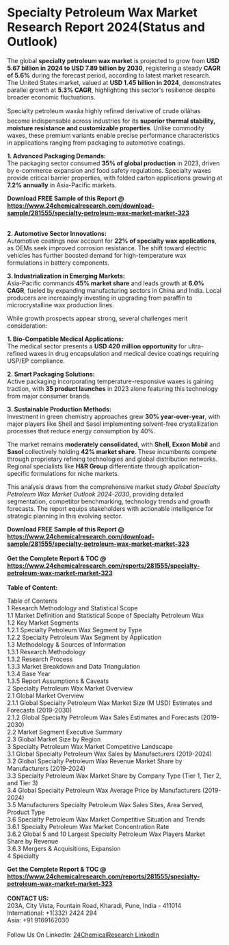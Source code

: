 <h1>Specialty Petroleum Wax Market Research Report 2024(Status and Outlook)</h1><p>The global <strong>specialty petroleum wax market</strong> is projected to grow from <strong>USD 5.67 billion in 2024 to USD 7.89 billion by 2030</strong>, registering a steady <strong>CAGR of 5.6%</strong> during the forecast period, according to latest market research. The United States market, valued at <strong>USD 1.45 billion in 2024</strong>, demonstrates parallel growth at <strong>5.3% CAGR</strong>, highlighting this sector's resilience despite broader economic fluctuations.</p><p>Specialty petroleum waxâa highly refined derivative of crude oilâhas become indispensable across industries for its <strong>superior thermal stability, moisture resistance and customizable properties</strong>. Unlike commodity waxes, these premium variants enable precise performance characteristics in applications ranging from packaging to automotive coatings.</p><p><strong>1. Advanced Packaging Demands:</strong><br>
The packaging sector consumed <strong>35% of global production</strong> in 2023, driven by e-commerce expansion and food safety regulations. Specialty waxes provide critical barrier properties, with folded carton applications growing at <strong>7.2% annually</strong> in Asia-Pacific markets.</p><div><b>Download FREE Sample of this Report @ 
            <a href="https://www.24chemicalresearch.com/download-sample/281555/specialty-petroleum-wax-market-market-323">
            https://www.24chemicalresearch.com/download-sample/281555/specialty-petroleum-wax-market-market-323</a></b></div><br><p><strong>2. Automotive Sector Innovations:</strong><br>
Automotive coatings now account for <strong>22% of specialty wax applications</strong>, as OEMs seek improved corrosion resistance. The shift toward electric vehicles has further boosted demand for high-temperature wax formulations in battery components.</p><p><strong>3. Industrialization in Emerging Markets:</strong><br>
Asia-Pacific commands <strong>45% market share</strong> and leads growth at <strong>6.0% CAGR</strong>, fueled by expanding manufacturing sectors in China and India. Local producers are increasingly investing in upgrading from paraffin to microcrystalline wax production lines.</p><p>While growth prospects appear strong, several challenges merit consideration:</p><p><strong>1. Bio-Compatible Medical Applications:</strong><br>
The medical sector presents a <strong>USD 420 million opportunity</strong> for ultra-refined waxes in drug encapsulation and medical device coatings requiring USP/EP compliance.</p><p><strong>2. Smart Packaging Solutions:</strong><br>
Active packaging incorporating temperature-responsive waxes is gaining traction, with <strong>35 product launches</strong> in 2023 alone featuring this technology from major consumer brands.</p><p><strong>3. Sustainable Production Methods:</strong><br>
Investment in green chemistry approaches grew <strong>30% year-over-year</strong>, with major players like Shell and Sasol implementing solvent-free crystallization processes that reduce energy consumption by 40%.</p><p>The market remains <strong>moderately consolidated</strong>, with <strong>Shell, Exxon Mobil</strong> and <strong>Sasol</strong> collectively holding <strong>42% market share</strong>. These incumbents compete through proprietary refining technologies and global distribution networks. Regional specialists like <strong>H&amp;R Group</strong> differentiate through application-specific formulations for niche markets.</p><p>This analysis draws from the comprehensive market study <em>Global Specialty Petroleum Wax Market Outlook 2024-2030</em>, providing detailed segmentation, competitor benchmarking, technology trends and growth forecasts. The report equips stakeholders with actionable intelligence for strategic planning in this evolving sector.</p><div><b>Download FREE Sample of this Report @ 
            <a href="https://www.24chemicalresearch.com/download-sample/281555/specialty-petroleum-wax-market-market-323">
            https://www.24chemicalresearch.com/download-sample/281555/specialty-petroleum-wax-market-market-323</a></b></div><br><div><b>Get the Complete Report & TOC @ 
            <a href="https://www.24chemicalresearch.com/reports/281555/specialty-petroleum-wax-market-market-323">
            https://www.24chemicalresearch.com/reports/281555/specialty-petroleum-wax-market-market-323</a></b></div><br>
            <b>Table of Content:</b><p>Table of Contents<br />
 1 Research Methodology and Statistical Scope<br />
 1.1 Market Definition and Statistical Scope of Specialty Petroleum Wax<br />
 1.2 Key Market Segments<br />
 1.2.1 Specialty Petroleum Wax Segment by Type<br />
 1.2.2 Specialty Petroleum Wax Segment by Application<br />
 1.3 Methodology & Sources of Information<br />
 1.3.1 Research Methodology<br />
 1.3.2 Research Process<br />
 1.3.3 Market Breakdown and Data Triangulation<br />
 1.3.4 Base Year<br />
 1.3.5 Report Assumptions & Caveats<br />
 2 Specialty Petroleum Wax Market Overview<br />
 2.1 Global Market Overview<br />
 2.1.1 Global Specialty Petroleum Wax Market Size (M USD) Estimates and Forecasts (2019-2030)<br />
 2.1.2 Global Specialty Petroleum Wax Sales Estimates and Forecasts (2019-2030)<br />
 2.2 Market Segment Executive Summary<br />
 2.3 Global Market Size by Region<br />
 3 Specialty Petroleum Wax Market Competitive Landscape<br />
 3.1 Global Specialty Petroleum Wax Sales by Manufacturers (2019-2024)<br />
 3.2 Global Specialty Petroleum Wax Revenue Market Share by Manufacturers (2019-2024)<br />
 3.3 Specialty Petroleum Wax Market Share by Company Type (Tier 1, Tier 2, and Tier 3)<br />
 3.4 Global Specialty Petroleum Wax Average Price by Manufacturers (2019-2024)<br />
 3.5 Manufacturers Specialty Petroleum Wax Sales Sites, Area Served, Product Type<br />
 3.6 Specialty Petroleum Wax Market Competitive Situation and Trends<br />
 3.6.1 Specialty Petroleum Wax Market Concentration Rate<br />
 3.6.2 Global 5 and 10 Largest Specialty Petroleum Wax Players Market Share by Revenue<br />
 3.6.3 Mergers & Acquisitions, Expansion<br />
 4 Specialty</p><div><b>Get the Complete Report & TOC @ 
            <a href="https://www.24chemicalresearch.com/reports/281555/specialty-petroleum-wax-market-market-323">
            https://www.24chemicalresearch.com/reports/281555/specialty-petroleum-wax-market-market-323</a></b></div><br><b>CONTACT US:</b><br>
            203A, City Vista, Fountain Road, Kharadi, Pune, India - 411014<br>
            International: +1(332) 2424 294<br>
            Asia: +91 9169162030 <br><br>
            Follow Us On LinkedIn: <a href="https://www.linkedin.com/company/24chemicalresearch/">24ChemicalResearch LinkedIn</a>